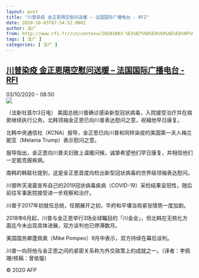 ```yaml
---
layout: post
title: "川普染疫 金正恩隔空慰问送暖 – 法国国际广播电台 - RFI"
date: 2020-10-03T07:54:52.000Z
author: 法广
from: http://www.rfi.fr//cn/contenu/20201003-%E5%B7%9D%E6%99%AE%E6%9F%93%E7%96%AB-%E9%87%91%E6%AD%A3%E6%81%A9%E9%9A%94%E7%A9%BA%E6%85%B0%E9%97%AE%E9%80%81%E6%9A%96
tags: [ 法广 ]
categories: [ 法广 ]
---
```

<!--1601711692000-->
[川普染疫 金正恩隔空慰问送暖 – 法国国际广播电台 - RFI](http://www.rfi.fr//cn/contenu/20201003-%E5%B7%9D%E6%99%AE%E6%9F%93%E7%96%AB-%E9%87%91%E6%AD%A3%E6%81%A9%E9%9A%94%E7%A9%BA%E6%85%B0%E9%97%AE%E9%80%81%E6%9A%96)
------

<div>
<div>03/10/2020 - 08:50</div><img src="https://s.rfi.fr/media/display/490e42b0-0546-11eb-8fcd-005056a964fe/w:310/p:16x9/int0002b.201003145001.jpg"><div class="t-content__body u-clearfix">            <p>（法新社首尔3日电）    美国总统川普确诊感染新型冠状病毒，入院接受治疗并在病房继续执行公务。北韩领袖金正恩已向川普表达慰问之意，祝福他早日康复。</p><p>    北韩中央通信社（KCNA）报导，金正恩已向川普和同样染疫的美国第一夫人梅兰妮亚（Melania Trump）表示慰问之意。</p><p>    报导指出，金正恩向川普夫妇致上温暖问候，诚挚希望他们早日康复，并相信他们一定能克服疾病。</p><p>    南韩的韩联社提到，这是金正恩首度向检出新型冠状病毒的世界级领袖表达慰问。</p><p>    川普昨天凌晨宣布自己的2019冠状病毒疾病（COVID-19）采检结果呈阳性，随后前往军事医院接受进一步观察和治疗。</p><p>    川普于2017年初就任总统，任期展开之初，华府和平壤当局紧张情势一度加剧。</p><p>    2018年6月起，川普与金正恩举行3场全球瞩目的「川金会」，但北韩在无核化方面迄今未出现具体进展，双方谈判也已停滞数月。</p><p>    美国国务卿蓬佩奥（Mike Pompeo）9月中表示，双方持续在幕后谈判。</p><p>    川普一向将他与金正恩之间的紧密关系称为外交政策上的成就之一。（译者：李佩珊/核稿：曾依璇）</p>            <p class="t-copyright">© 2020 AFP</p>        </div>
</div>
